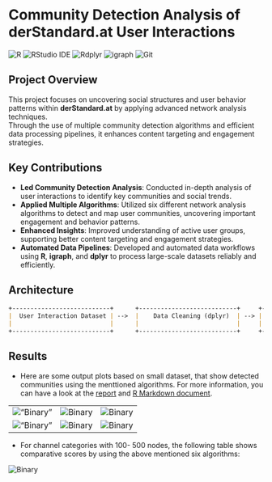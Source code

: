 # Community Detection Analysis of derStandard.at User Interactions

![R](https://img.shields.io/badge/R-565656?logo=r&logoColor=white)
![RStudio IDE](https://img.shields.io/badge/RStudio-565656?logo=rstudioide&logoColor=white)
![Rdplyr](https://img.shields.io/badge/dplyr-%E2%9C%94-blue?logo=librariesdotio&logoColor=white)
![igraph](https://img.shields.io/badge/igraph-%E2%9C%94-blue?logo=librariesdotio&logoColor=white)
![Git](https://img.shields.io/badge/Git-2.49.0-f05133?logo=git&logoColor=white)

## Project Overview

This project focuses on uncovering social structures and user behavior patterns within **derStandard.at** by applying advanced network analysis techniques.  
Through the use of multiple community detection algorithms and efficient data processing pipelines, it enhances content targeting and engagement strategies.

## Key Contributions

- **Led Community Detection Analysis**: Conducted in-depth analysis of user interactions to identify key communities and social trends.
- **Applied Multiple Algorithms**: Utilized six different network analysis algorithms to detect and map user communities, uncovering important engagement and behavior patterns.
- **Enhanced Insights**: Improved understanding of active user groups, supporting better content targeting and engagement strategies.
- **Automated Data Pipelines**: Developed and automated data workflows using **R**, **igraph**, and **dplyr** to process large-scale datasets reliably and efficiently.

## Architecture
```markdown
+---------------------------+      +---------------------------+     +---------------------------+     +---------------------------+      +---------------------------+
|  User Interaction Dataset | -->  |    Data Cleaning (dplyr)  | --> |  Graph Creation (igraph)  | --> |  Community Detection      | -->  |    Insights & Reports     |
|                           |      |                           |     |                           |     | (6 Network Algorithms)    |      |                           |
+---------------------------+      +---------------------------+     +---------------------------+     +---------------------------+      +---------------------------+
```

## Results
* Here are some output plots based on small dataset, that show detected communities using the menttioned algorithms. For more information, you can have a look at the [report](https://www.overleaf.com/read/fgqqbqstwypq) and [R Markdown document](doc/Community-Detection_smal_dataset.md).


<table>
<tr> <td>
<img src="doc/Community-Detection_smal_dataset_files/figure-gfm/unnamed-chunk-10-1.png" alt=“Binary”>
</td>
<td> <img src="doc/Community-Detection_smal_dataset_files/figure-gfm/unnamed-chunk-10-2.png" alt="Binary "> </td>
 <td> <img src="doc/Community-Detection_smal_dataset_files/figure-gfm/unnamed-chunk-10-3.png" alt="Binary "> </td>
</tr>
 <tr> <td>
<img src="doc/Community-Detection_smal_dataset_files/figure-gfm/unnamed-chunk-10-4.png" alt=“Binary”>
</td>
<td> <img src="doc/Community-Detection_smal_dataset_files/figure-gfm/unnamed-chunk-10-5.png" alt="Binary "> </td>
 <td> <img src="doc/Community-Detection_smal_dataset_files/figure-gfm/unnamed-chunk-10-6.png" alt="Binary "> </td>
</tr>
</table>

* For channel categories with 100- 500 nodes, the following table shows comparative scores by using the above mentioned six algorithms:


<img src="fig/results_100-500.png" alt="Binary "> 
